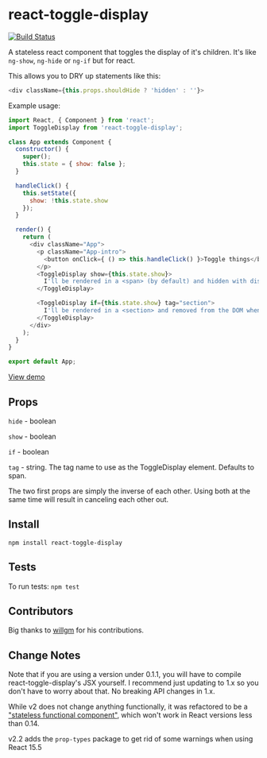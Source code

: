 # react-toggle-display

[![Build Status](https://travis-ci.org/ccnokes/react-toggle-display.svg?branch=master)](https://travis-ci.org/ccnokes/react-toggle-display)

A stateless react component that toggles the display of it's children. It's like `ng-show`, `ng-hide` or `ng-if` but for react.

This allows you to DRY up statements like this:

```javascript
<div className={this.props.shouldHide ? 'hidden' : ''}>
```

Example usage:

```javascript
import React, { Component } from 'react';
import ToggleDisplay from 'react-toggle-display';

class App extends Component {
  constructor() {
    super();
    this.state = { show: false };
  }

  handleClick() {
    this.setState({
      show: !this.state.show
    });
  }

  render() {
    return (
      <div className="App">
        <p className="App-intro">
          <button onClick={ () => this.handleClick() }>Toggle things</button>
        </p>
        <ToggleDisplay show={this.state.show}>
          I'll be rendered in a <span> (by default) and hidden with display:none when `show` is false.
        </ToggleDisplay>

        <ToggleDisplay if={this.state.show} tag="section">
          I'll be rendered in a <section> and removed from the DOM when `if` is false.
        </ToggleDisplay>
      </div>
    );
  }
}

export default App;

```
[View demo](https://jsfiddle.net/ccnokes/oqttsu83/)


## Props

`hide` - boolean

`show` - boolean

`if` - boolean

`tag` - string. The tag name to use as the ToggleDisplay element. Defaults to span.

The two first props are simply the inverse of each other. Using both at the same time will result in canceling each other out.


## Install

```
npm install react-toggle-display
```

## Tests

To run tests: `npm test`



## Contributors

Big thanks to [willgm](https://github.com/willgm) for his contributions.


## Change Notes

Note that if you are using a version under 0.1.1, you will have to compile react-toggle-display's JSX yourself. I recommend just updating to 1.x so you don't have to worry about that. No breaking API changes in 1.x.

While v2 does not change anything functionally, it was refactored to be a ["stateless functional component"](https://facebook.github.io/react/blog/2015/10/07/react-v0.14.html#stateless-functional-components), which won't work in React versions less than 0.14.

v2.2 adds the `prop-types` package to get rid of some warnings when using React 15.5

